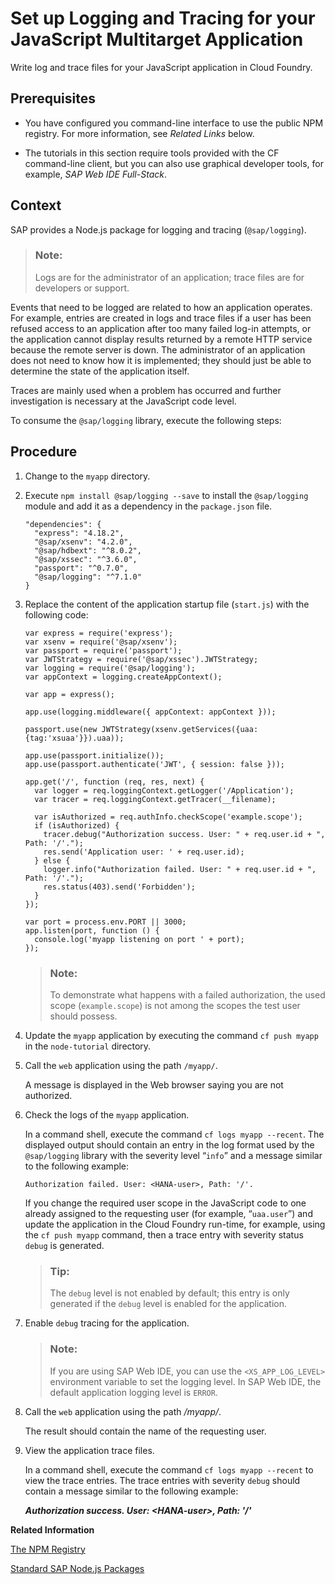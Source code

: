 <!-- loio7c242c7b0af243e5b5ebe2fb44ff4f6c -->

# Set up Logging and Tracing for your JavaScript Multitarget Application

Write log and trace files for your JavaScript application in Cloud Foundry.



<a name="loio7c242c7b0af243e5b5ebe2fb44ff4f6c__prereq_ogg_tlf_21b"/>

## Prerequisites

-   You have configured you command-line interface to use the public NPM registry. For more information, see *Related Links* below.

-   The tutorials in this section require tools provided with the CF command-line client, but you can also use graphical developer tools, for example, *SAP Web IDE Full-Stack*.




## Context

SAP provides a Node.js package for logging and tracing \(`@sap/logging`\).

> ### Note:  
> Logs are for the administrator of an application; trace files are for developers or support.

Events that need to be logged are related to how an application operates. For example, entries are created in logs and trace files if a user has been refused access to an application after too many failed log-in attempts, or the application cannot display results returned by a remote HTTP service because the remote server is down. The administrator of an application does not need to know how it is implemented; they should just be able to determine the state of the application itself.

Traces are mainly used when a problem has occurred and further investigation is necessary at the JavaScript code level.

To consume the `@sap/logging` library, execute the following steps:



<a name="loio7c242c7b0af243e5b5ebe2fb44ff4f6c__steps_d1r_xqj_qv"/>

## Procedure

1.  Change to the `myapp` directory.

2.  Execute `npm install @sap/logging --save` to install the `@sap/logging` module and add it as a dependency in the `package.json` file.

    ```
    "dependencies": {
      "express": "4.18.2",
      "@sap/xsenv": "4.2.0",
      "@sap/hdbext": "^8.0.2",
      "@sap/xssec": "^3.6.0",
      "passport": "^0.7.0",
      "@sap/logging": "^7.1.0"
    }
    ```

3.  Replace the content of the application startup file \(`start.js`\) with the following code:

    ```
    var express = require('express');
    var xsenv = require('@sap/xsenv');
    var passport = require('passport');
    var JWTStrategy = require('@sap/xssec').JWTStrategy;
    var logging = require('@sap/logging');
    var appContext = logging.createAppContext();
    
    var app = express();
    
    app.use(logging.middleware({ appContext: appContext }));
    
    passport.use(new JWTStrategy(xsenv.getServices({uaa:{tag:'xsuaa'}}).uaa));
    
    app.use(passport.initialize());
    app.use(passport.authenticate('JWT', { session: false }));
    
    app.get('/', function (req, res, next) {
      var logger = req.loggingContext.getLogger('/Application');
      var tracer = req.loggingContext.getTracer(__filename);
    
      var isAuthorized = req.authInfo.checkScope('example.scope');
      if (isAuthorized) {
        tracer.debug("Authorization success. User: " + req.user.id + ", Path: '/'.");
        res.send('Application user: ' + req.user.id);
      } else {
        logger.info("Authorization failed. User: " + req.user.id + ", Path: '/'.");
        res.status(403).send('Forbidden');
      }
    });
    
    var port = process.env.PORT || 3000;
    app.listen(port, function () {
      console.log('myapp listening on port ' + port);
    });
    ```

    > ### Note:  
    > To demonstrate what happens with a failed authorization, the used scope \(`example.scope`\) is not among the scopes the test user should possess.

4.  Update the `myapp` application by executing the command `cf push myapp` in the `node-tutorial` directory.

5.  Call the `web` application using the path `/myapp/`.

    A message is displayed in the Web browser saying you are not authorized.

6.  Check the logs of the `myapp` application.

    In a command shell, execute the command `cf logs myapp --recent`. The displayed output should contain an entry in the log format used by the `@sap/logging` library with the severity level “`info`” and a message similar to the following example:

    ```
    Authorization failed. User: <HANA-user>, Path: '/'.
    ```

    If you change the required user scope in the JavaScript code to one already assigned to the requesting user \(for example, “`uaa.user`”\) and update the application in the Cloud Foundry run-time, for example, using the `cf push myapp` command, then a trace entry with severity status `debug` is generated.

    > ### Tip:  
    > The `debug` level is not enabled by default; this entry is only generated if the `debug` level is enabled for the application.

7.  Enable `debug` tracing for the application.

    > ### Note:  
    > If you are using SAP Web IDE, you can use the `<XS_APP_LOG_LEVEL>` environment variable to set the logging level. In SAP Web IDE, the default application logging level is `ERROR`.

8.  Call the `web` application using the path */myapp/*.

    The result should contain the name of the requesting user.

9.  View the application trace files.

    In a command shell, execute the command `cf logs myapp --recent` to view the trace entries. The trace entries with severity `debug` should contain a message similar to the following example:

    ***Authorization success. User: *<HANA-user\>*, Path: '/'***


**Related Information**  


[The NPM Registry](the-npm-registry-726e5d4.md "The public NPM registry includes SAP Node.js modules for use by application developers.")

[Standard SAP Node.js Packages](standard-sap-node-js-packages-5451327.md "A collection of Node.js packages developed by SAP is provided to help you develop Node.js applications for Cloud Foundry and SAP HANA Cloud.")

